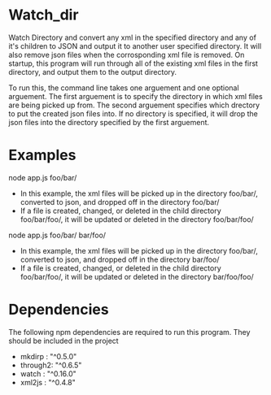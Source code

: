 # Watch_dir
Watch Directory and convert any xml in the specified directory and any of it's children to JSON and output it to another user specified directory. It will also remove json files when the corrosponding xml file is removed. On startup, this program will run through all of the existing xml files in the first directory, and output them to the output directory.

To run this, the command line takes one arguement and one optional arguement. The first arguement is to specify the directory in which xml files are being picked up from. The second arguement specifies which drectory to put the created json files into. If no directory is specified, it will drop the json files into the directory specified by the first arguement.

# Examples
node app.js foo/bar/
- In this example, the xml files will be picked up in the directory foo/bar/, converted to json, and dropped off in the directory foo/bar/
- If a file is created, changed, or deleted in the child directory foo/bar/foo/, it will be updated or deleted in the directory foo/bar/foo/

node app.js foo/bar/ bar/foo/
- In this example, the xml files will be picked up in the directory foo/bar/, converted to json, and dropped off in the directory bar/foo/
- If a file is created, changed, or deleted in the child directory foo/bar/foo/, it will be updated or deleted in the directory bar/foo/foo/

# Dependencies
The following npm dependencies are required to run this program. They should be included in the project
-  mkdirp  : "^0.5.0"
-  through2: "^0.6.5"
-  watch   : "^0.16.0"
-  xml2js  : "^0.4.8"

